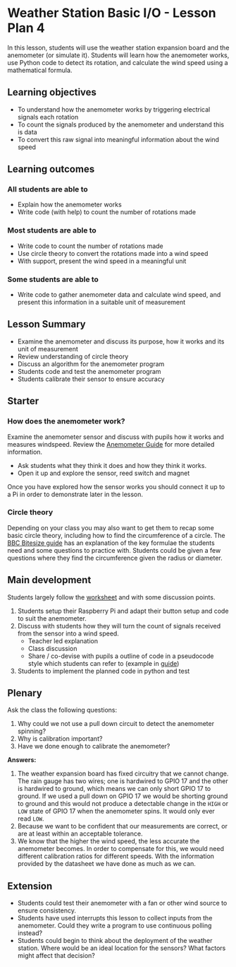 #  Weather Station Basic I/O - Lesson Plan 4

In this lesson, students will use the weather station expansion board and the anemometer (or simulate it). Students will learn how the anemometer works, use Python code to detect its rotation, and calculate the wind speed using a mathematical formula.

## Learning objectives

- To understand how the anemometer works by triggering electrical signals each rotation
- To count the signals produced by the anemometer and understand this is data
- To convert this raw signal into meaningful information about the wind speed

## Learning outcomes

### All students are able to

- Explain how the anemometer works
- Write code (with help) to count the number of rotations made

### Most students are able to

- Write code to count the number of rotations made
- Use circle theory to convert the rotations made into a wind speed
- With support, present the wind speed in a meaningful unit

### Some students are able to

- Write code to gather anemometer data and calculate wind speed, and present this information in a suitable unit of measurement

## Lesson Summary

- Examine the anemometer and discuss its purpose, how it works and its unit of measurement
- Review understanding of circle theory
- Discuss an algorithm for the anemometer program
- Students code and test the anemometer program
- Students calibrate their sensor to ensure accuracy

## Starter

### How does the anemometer work?

Examine the anemometer sensor and discuss with pupils how it works and measures windspeed. Review the [Anemometer Guide](guides/weather_station/anemometer.md) for more detailed information.
- Ask students what they think it does and how they think it works.
- Open it up and explore the sensor, reed switch and magnet

Once you have explored how the sensor works you should connect it up to a Pi in order to demonstrate later in the lesson.

### Circle theory

Depending on your class you may also want to get them to recap some basic circle theory, including how to find the circumference of a circle. The [BBC Bitesize guide](http://www.bbc.co.uk/schools/gcsebitesize/maths/geometry/circlesrev2.shtml) has an explanation of the key formulae the students need and some questions to practice with. Students could be given a few questions where they find the circumference given the radius or diameter.

## Main development

Students largely follow the [worksheet]() and with some discussion points.
1. Students setup their Raspberry Pi and adapt their button setup and code to suit the anemometer.
2. Discuss with students how they will turn the count of signals received from the sensor into a wind speed.
	- Teacher led explanation
	- Class discussion
	- Share / co-devise with pupils a outline of code in a pseudocode style which students can refer to (example in [guide]())
3. Students to implement the planned code in python and test

## Plenary

Ask the class the following questions:

1. Why could we not use a pull down circuit to detect the anemometer spinning?
1. Why is calibration important?
1. Have we done enough to calibrate the anemometer?

**Answers:**

1. The weather expansion board has fixed circuitry that we cannot change. The rain gauge has two wires; one is hardwired to GPIO 17 and the other is hardwired to ground, which means we can only short GPIO 17 to ground. If we used a pull down on GPIO 17 we would be shorting ground to ground and this would not produce a detectable change in the `HIGH` or `LOW` state of GPIO 17 when the anemometer spins. It would only ever read `LOW`.
1. Because we want to be confident that our measurements are correct, or are at least within an acceptable tolerance.
1. We know that the higher the wind speed, the less accurate the anemometer becomes. In order to compensate for this, we would need different calibration ratios for different speeds. With the information provided by the datasheet we have done as much as we can.

## Extension

- Students could test their anemometer with a fan or other wind source to ensure consistency.
- Students have used interrupts this lesson to collect inputs from the anemometer. Could they write a program to use continuous polling instead?
- Students could begin to think about the deployment of the weather station. Where would be an ideal location for the sensors? What factors might affect that decision?
